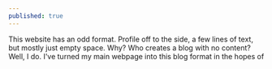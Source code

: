 ```yaml
---
published: true
---
```


This website has an odd format. Profile off to the side, a few lines of text, but mostly just empty space. Why? Who creates	a blog with no content? Well, I do. I've turned my main webpage into this blog format in the hopes of 
